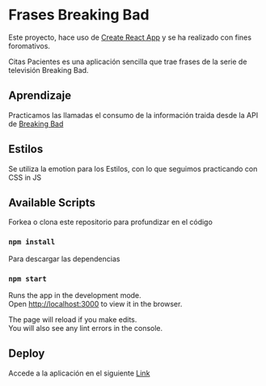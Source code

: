 # Frases Breaking Bad


Este proyecto, hace uso de [Create React App](https://github.com/facebook/create-react-app) y se ha realizado con fines foromativos.  

Citas Pacientes es una aplicación sencilla que trae frases de la serie de televisión Breaking Bad.

## Aprendizaje

Practicamos las llamadas el consumo de la información traida desde la API de [Breaking Bad](https://breaking-bad-quotes.herokuapp.com/)

## Estilos

Se utiliza la emotion para los Estilos, con lo que seguimos practicando con CSS in JS

## Available Scripts

Forkea o clona este repositorio para profundizar en el código

### `npm install`
Para descargar las dependencias

### `npm start`

Runs the app in the development mode.\
Open [http://localhost:3000](http://localhost:3000) to view it in the browser.

The page will reload if you make edits.\
You will also see any lint errors in the console.


## Deploy

Accede a la aplicación en el siguiente [Link](https://brkingbadquotes.netlify.app)
